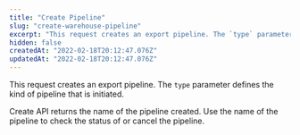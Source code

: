 ```yaml
---
title: "Create Pipeline"
slug: "create-warehouse-pipeline"
excerpt: "This request creates an export pipeline. The `type` parameter defines the kind of pipeline that is initiated.\n\nCreate API returns the name of the pipeline created. Use the name of the pipeline to check the status of or cancel the pipeline."
hidden: false
createdAt: "2022-02-18T20:12:47.076Z"
updatedAt: "2022-02-18T20:12:47.076Z"
---
```

This request creates an export pipeline. The `type` parameter defines the kind of pipeline that is initiated.

Create API returns the name of the pipeline created. Use the name of the pipeline to check the status of or cancel the pipeline.